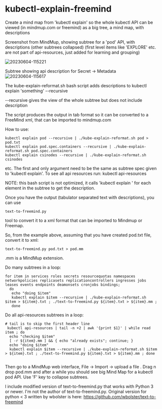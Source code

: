 # kubectl-explain-freemind

Create a mind map from 'kubectl explain'
so the whole kubectl API can be viewed (in mindmup.com or freemind) as a big tree, a mind map, with descriptions

Screenshot from MindMup, showing subtree for a 'pod' API, with descriptions (other subtrees collapsed)
(first level items like 'EXPLORE' etc. are not part of api-resources, just added for learning and grouping)

![20230604-115221](https://github.com/mtsuszycki/kubectl-explain-freemind/assets/3226505/69e87199-8d86-4125-a8ab-6f93e1d66269)

Subtree showing api description for Secret -> Metadata
![20230604-115617](https://github.com/mtsuszycki/kubectl-explain-freemind/assets/3226505/5cb66149-11dc-43bf-b303-1eb923dddbb5)

The kube-explain-reformat.sh bash script adds descriptions to 
kubectl explain 'something' --recursive

--recursive gives the view of the whole subtree but does not include description

The script produces the output in tab format
so it can be converted to a FreeMind xml, that can be imported to mindmup.com

How to use:
```
kubectl explain pod --recursive | ./kube-explain-reformat.sh pod > pod.txt
kubectl explain pod.spec.containers --recursive | ./kube-explain-reformat.sh pod.spec.containers
kubectl explain csinodes --recursive | ./kube-explain-reformat.sh csinodes
```
etc.
The first and only argument need to be the same as subtree spec given to 'kubectl explain'.
To see all api resources run:
kubectl api-resources

NOTE: this bash script is not optimized, it calls 'kubectl explain ' for each element in the subtree
to get the description.

Once you have the output (tabulator separated text with descriptions), you can use
```
text-to-freemind.py
```
tool to convert it to a xml format that can be imported to Mindmup or Freemap.

So, from the example above, assuming that you have created pod.txt file, convert it to xml:
```
text-to-freemind.py pod.txt > pod.mm
```
.mm is a MindMup extension.

Do many subtrees in a loop:
```
for item in services roles secrets resourcequotas namespaces networkpolicies replicasets replicationcontrollers ingresses jobs leases events endpoints deamonsets cronjobs bindings;
  do 
   echo "doing $item"  
   kubectl explain $item --recursive | ./kube-explain-reformat.sh $item > ${item}.txt ; ./text-to-freemind.py ${item}.txt > ${item}.mm ;
   done

```
Do all api-resources subtrees in a loop:
```
# tail is to skip the first header line
 kubectl api-resources | tail -n +2 | awk '{print $1}' | while read item ; do 
  echo "checking $item" 
  [ -r ${item}.mm ] && { echo "already exists"; continue; } 
  echo "doing $item"  
  kubectl explain $item --recursive | ./kube-explain-reformat.sh $item > ${item}.txt ; ./text-to-freemind.py ${item}.txt > ${item}.mm ; done
 
 ```

Then go to a MindMup web interface, File -> Import -> upload a file . Drag n drop pod.mm 
and after a while you should see big Mind Map for a kubectl pod API. Use 'F' key to collapse subtrees.


I include modified version of text-to-freemind.py that works with Python 3 or newer.
I'm not the author of text-to-freemind.py.
Original version for python < 3 written by wbolster is here:
https://github.com/wbolster/text-to-freemind

